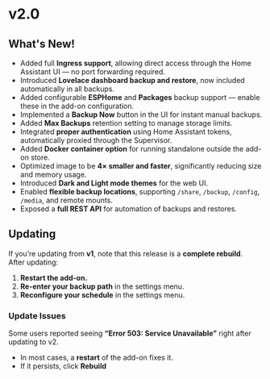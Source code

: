 # v2.0

## What's New!
- Added full **Ingress support**, allowing direct access through the Home Assistant UI — no port forwarding required.  
- Introduced **Lovelace dashboard backup and restore**, now included automatically in all backups.  
- Added configurable **ESPHome** and **Packages** backup support — enable these in the add-on configuration.  
- Implemented a **Backup Now** button in the UI for instant manual backups.  
- Added **Max Backups** retention setting to manage storage limits.  
- Integrated **proper authentication** using Home Assistant tokens, automatically proxied through the Supervisor.  
- Added **Docker container option** for running standalone outside the add-on store.  
- Optimized image to be **4× smaller and faster**, significantly reducing size and memory usage.  
- Introduced **Dark and Light mode themes** for the web UI.  
- Enabled **flexible backup locations**, supporting `/share`, `/backup`, `/config`, `/media`, and remote mounts.  
- Exposed a **full REST API** for automation of backups and restores.

## Updating
If you’re updating from **v1**, note that this release is a **complete rebuild**.  
After updating:
1. **Restart the add-on.**  
2. **Re-enter your backup path** in the settings menu.  
3. **Reconfigure your schedule** in the settings menu.  

### Update Issues
Some users reported seeing **“Error 503: Service Unavailable”** right after updating to v2.  
- In most cases, a **restart** of the add-on fixes it.  
- If it persists, click **Rebuild**